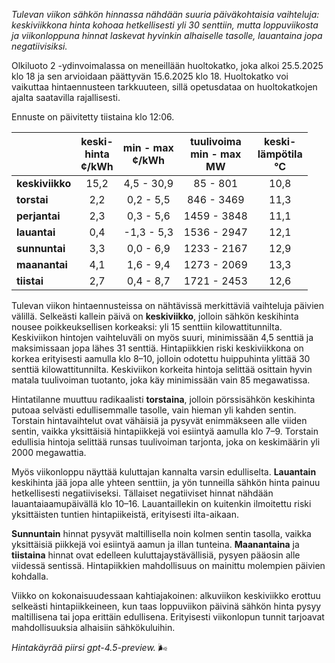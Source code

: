 *Tulevan viikon sähkön hinnassa nähdään suuria päiväkohtaisia vaihteluja: keskiviikkona hinta kohoaa hetkellisesti yli 30 senttiin, mutta loppuviikosta ja viikonloppuna hinnat laskevat hyvinkin alhaiselle tasolle, lauantaina jopa negatiivisiksi.*

Olkiluoto 2 -ydinvoimalassa on meneillään huoltokatko, joka alkoi 25.5.2025 klo 18 ja sen arvioidaan päättyvän 15.6.2025 klo 18. Huoltokatko voi vaikuttaa hintaennusteen tarkkuuteen, sillä opetusdataa on huoltokatkojen ajalta saatavilla rajallisesti.

Ennuste on päivitetty tiistaina klo 12:06.

|              | keski-<br>hinta<br>¢/kWh | min - max<br>¢/kWh | tuulivoima<br>min - max<br>MW | keski-<br>lämpötila<br>°C |
|:-------------|:----------------:|:----------------:|:-------------:|:-------------:|
| **keskiviikko**|       15,2        |     4,5 - 30,9     |      85 - 801     |       10,8      |
| **torstai**    |       2,2         |     0,2 - 5,5      |     846 - 3469    |       11,3      |
| **perjantai**  |       2,3         |     0,3 - 5,6      |    1459 - 3848    |       11,1      |
| **lauantai**   |       0,4         |    -1,3 - 5,3      |    1536 - 2947    |       12,1      |
| **sunnuntai**  |       3,3         |     0,0 - 6,9      |    1233 - 2167    |       12,9      |
| **maanantai**  |       4,1         |     1,6 - 9,4      |    1273 - 2069    |       13,3      |
| **tiistai**    |       2,7         |     0,4 - 8,7      |    1721 - 2453    |       12,6      |

Tulevan viikon hintaennusteissa on nähtävissä merkittäviä vaihteluja päivien välillä. Selkeästi kallein päivä on **keskiviikko**, jolloin sähkön keskihinta nousee poikkeuksellisen korkeaksi: yli 15 senttiin kilowattitunnilta. Keskiviikon hintojen vaihteluväli on myös suuri, minimissään 4,5 senttiä ja maksimissaan jopa lähes 31 senttiä. Hintapiikkien riski keskiviikkona on korkea erityisesti aamulla klo 8–10, jolloin odotettu huippuhinta ylittää 30 senttiä kilowattitunnilta. Keskiviikon korkeita hintoja selittää osittain hyvin matala tuulivoiman tuotanto, joka käy minimissään vain 85 megawatissa.

Hintatilanne muuttuu radikaalisti **torstaina**, jolloin pörssisähkön keskihinta putoaa selvästi edullisemmalle tasolle, vain hieman yli kahden sentin. Torstain hintavaihtelut ovat vähäisiä ja pysyvät enimmäkseen alle viiden sentin, vaikka yksittäisiä hintapiikkejä voi esiintyä aamulla klo 7–9. Torstain edullisia hintoja selittää runsas tuulivoiman tarjonta, joka on keskimäärin yli 2000 megawattia.

Myös viikonloppu näyttää kuluttajan kannalta varsin edulliselta. **Lauantain** keskihinta jää jopa alle yhteen senttiin, ja yön tunneilla sähkön hinta painuu hetkellisesti negatiiviseksi. Tällaiset negatiiviset hinnat nähdään lauantaiaamupäivällä klo 10–16. Lauantaillekin on kuitenkin ilmoitettu riski yksittäisten tuntien hintapiikeistä, erityisesti ilta-aikaan.

**Sunnuntain** hinnat pysyvät maltillisella noin kolmen sentin tasolla, vaikka yksittäisiä piikkejä voi esiintyä aamun ja illan tunteina. **Maanantaina** ja **tiistaina** hinnat ovat edelleen kuluttajaystävällisiä, pysyen pääosin alle viidessä sentissä. Hintapiikkien mahdollisuus on mainittu molempien päivien kohdalla.

Viikko on kokonaisuudessaan kahtiajakoinen: alkuviikon keskiviikko erottuu selkeästi hintapiikkeineen, kun taas loppuviikon päivinä sähkön hinta pysyy maltillisena tai jopa erittäin edullisena. Erityisesti viikonlopun tunnit tarjoavat mahdollisuuksia alhaisiin sähkökuluihin.

*Hintakäyrää piirsi gpt-4.5-preview.* 🌬️
